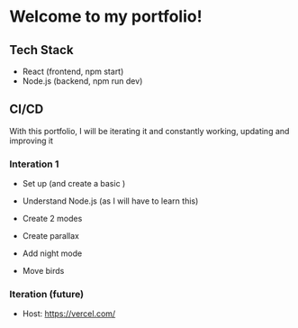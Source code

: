 # Welcome to my portfolio!

## Tech Stack
- React (frontend, npm start)
- Node.js (backend, npm run dev)

## CI/CD
With this portfolio, I will be iterating it and constantly working, updating and improving it

### Interation 1
- Set up (and create a basic )
- Understand Node.js (as I will have to learn this)

- Create 2 modes
- Create parallax

- Add night mode
- Move birds

### Iteration (future)
- Host: https://vercel.com/
